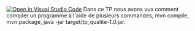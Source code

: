[![Open in Visual Studio Code](https://classroom.github.com/assets/open-in-vscode-f059dc9a6f8d3a56e377f745f24479a46679e63a5d9fe6f495e02850cd0d8118.svg)](https://classroom.github.com/online_ide?assignment_repo_id=7150381&assignment_repo_type=AssignmentRepo)
Dans ce TP nous avons vus comment compiler un programme à l'aide de plusieurs commandes, mvn compile, mvn package, java -jar target/tp_qualite-1.0.jar.